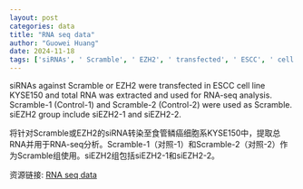 ```yaml
---
layout: post
categories: data
title: "RNA seq data"
author: "Guowei Huang"
date: 2024-11-18
tags: ['siRNAs', ' Scramble', ' EZH2', ' transfected', ' ESCC', ' cell line', ' KYSE150', ' total RNA', ' RNA-seq', ' analysis', ' Control-1', ' Control-2', ' siEZH2', ' siEZH2-1', ' siEZH2-2']
---
```


siRNAs against Scramble or EZH2 were transfected in ESCC cell line KYSE150 and total RNA was extracted and used for RNA-seq analysis. Scramble-1 (Control-1) and Scramble-2 (Control-2) were used as Scramble. siEZH2 group include siEZH2-1 and siEZH2-2.

将针对Scramble或EZH2的siRNA转染至食管鳞癌细胞系KYSE150中，提取总RNA并用于RNA-seq分析。Scramble-1（对照-1）和Scramble-2（对照-2）作为Scramble组使用。siEZH2组包括siEZH2-1和siEZH2-2。

资源链接: [RNA seq data](https://doi.org/10.57760/sciencedb.16315)
